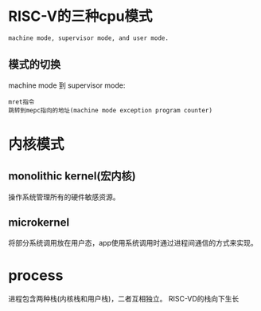# RISC-V的三种cpu模式
` machine mode, supervisor mode, and user mode. `
## 模式的切换
machine mode 到 supervisor mode:
```
mret指令
跳转到mepc指向的地址(machine mode exception program counter)
```
# 内核模式
## monolithic kernel(宏内核)
操作系统管理所有的硬件敏感资源。
## microkernel
将部分系统调用放在用户态，app使用系统调用时通过进程间通信的方式来实现。
# process
进程包含两种栈(内核栈和用户栈)，二者互相独立。
RISC-VD的栈向下生长